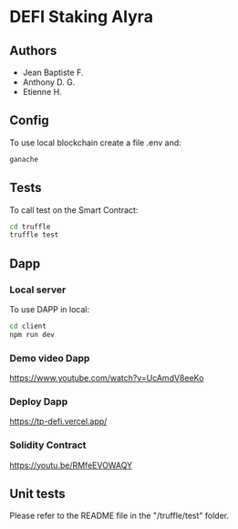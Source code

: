# DEFI Staking Alyra

## Authors
* Jean Baptiste F.
* Anthony D. G.
* Etienne H.

## Config
To use local blockchain create a file .env and:
```bash
ganache
```

## Tests
To call test on the Smart Contract:
```bash
cd truffle
truffle test
```

## Dapp
### Local server
To use DAPP in local:
```bash
cd client
npm run dev
```
### Demo video Dapp
https://www.youtube.com/watch?v=UcAmdV8eeKo

### Deploy Dapp
https://tp-defi.vercel.app/

### Solidity Contract
https://youtu.be/RMfeEVOWAQY

## Unit tests
Please refer to the README file in the "/truffle/test" folder.
